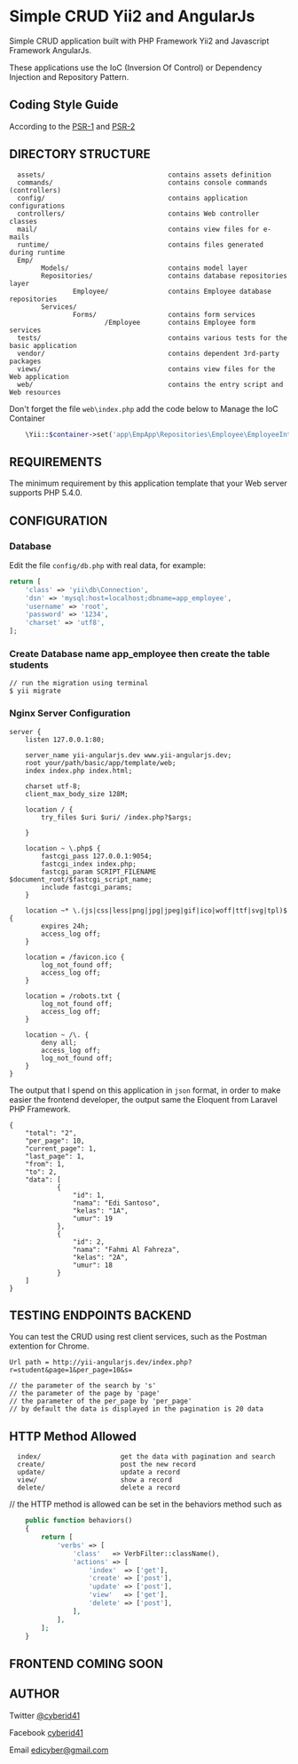Simple CRUD Yii2 and AngularJs
==========================================================

Simple CRUD application built with PHP Framework Yii2 and Javascript Framework AngularJs.

These applications use the IoC (Inversion Of Control) or Dependency Injection and Repository Pattern.

Coding Style Guide
------------------
According to the [PSR-1](http://www.php-fig.org/psr/psr-1/) and [PSR-2](http://www.php-fig.org/psr/psr-2/)

DIRECTORY STRUCTURE
-------------------

      assets/                               contains assets definition
      commands/                             contains console commands (controllers)
      config/                               contains application configurations
      controllers/                          contains Web controller classes
      mail/                                 contains view files for e-mails
      runtime/                              contains files generated during runtime
      Emp/
            Models/                         contains model layer
            Repositories/                   contains database repositories layer
                    Employee/               contains Employee database repositories
            Services/
                    Forms/                  contains form services
                            /Employee       contains Employee form services
      tests/                                contains various tests for the basic application
      vendor/                               contains dependent 3rd-party packages
      views/                                contains view files for the Web application
      web/                                  contains the entry script and Web resources


Don't forget the file ```web\index.php``` add the code below to Manage the IoC Container

```php
    \Yii::$container->set('app\EmpApp\Repositories\Employee\EmployeeInterface', 'app\EmpApp\Repositories\Employee\EmployeeRepository');
```


REQUIREMENTS
------------

The minimum requirement by this application template that your Web server supports PHP 5.4.0.


CONFIGURATION
-------------

### Database

Edit the file `config/db.php` with real data, for example:

```php
return [
    'class' => 'yii\db\Connection',
    'dsn' => 'mysql:host=localhost;dbname=app_employee',
    'username' => 'root',
    'password' => '1234',
    'charset' => 'utf8',
];
```
### Create Database name app_employee then create the table students
```
// run the migration using terminal
$ yii migrate
```

### Nginx Server Configuration

```
server {
    listen 127.0.0.1:80;

    server_name yii-angularjs.dev www.yii-angularjs.dev;
    root your/path/basic/app/template/web;
    index index.php index.html;

    charset utf-8;
    client_max_body_size 128M;

    location / {
        try_files $uri $uri/ /index.php?$args;

    }

    location ~ \.php$ {
    	fastcgi_pass 127.0.0.1:9054;
	    fastcgi_index index.php;
	    fastcgi_param SCRIPT_FILENAME $document_root/$fastcgi_script_name;
	    include fastcgi_params;
    }

    location ~* \.(js|css|less|png|jpg|jpeg|gif|ico|woff|ttf|svg|tpl)$ {
        expires 24h;
        access_log off;
    }

    location = /favicon.ico {
        log_not_found off;
        access_log off;
    }

    location = /robots.txt {
        log_not_found off;
        access_log off;
    }

    location ~ /\. {
        deny all;
        access_log off;
        log_not_found off;
    }
}
```
The output that I spend on this application in ```json``` format, in order to make easier the frontend developer, the output same the Eloquent from Laravel PHP Framework.

```
{
    "total": "2",
    "per_page": 10,
    "current_page": 1,
    "last_page": 1,
    "from": 1,
    "to": 2,
    "data": [
            {
                "id": 1,
                "nama": "Edi Santoso",
                "kelas": "1A",
                "umur": 19
            },
            {
                "id": 2,
                "nama": "Fahmi Al Fahreza",
                "kelas": "2A",
                "umur": 18
            }
    ]
}
```

TESTING ENDPOINTS BACKEND
-------------------------
You can test the CRUD using rest client services, such as the Postman extention for Chrome.

```
Url path = http://yii-angularjs.dev/index.php?r=student&page=1&per_page=10&s=

// the parameter of the search by 's'
// the parameter of the page by 'page'
// the parameter of the per_page by 'per_page'
// by default the data is displayed in the pagination is 20 data
```

HTTP Method Allowed
-------------------

      index/                    get the data with pagination and search
      create/                   post the new record
      update/                   update a record
      view/                     show a record
      delete/                   delete a record

// the HTTP method is allowed can be set in the behaviors method such as
```php
    public function behaviors()
    {
        return [
            'verbs' => [
                'class'   => VerbFilter::className(),
                'actions' => [
                    'index'  => ['get'],
                    'create' => ['post'],
                    'update' => ['post'],
                    'view'   => ['get'],
                    'delete' => ['post'],
                ],
            ],
        ];
    }
```

FRONTEND COMING SOON
--------------------


AUTHOR
------


Twitter [@cyberid41](http://twitter.com/cyberid41)

Facebook [cyberid41](http://facebook.com/cyberid41)

Email [edicyber@gmail.com](mailto:edicyebr@gmail.com)
